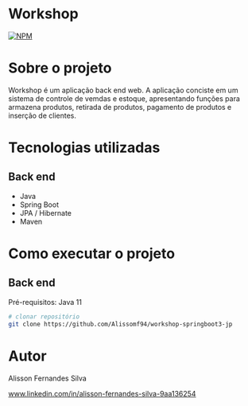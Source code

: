 # Workshop
[![NPM](https://img.shields.io/npm/l/react)](https://github.com/devsuperior/sds1-wmazoni/blob/master/LICENSE) 

# Sobre o projeto

Workshop é um aplicação back end web. A aplicação conciste em um sistema de controle de vemdas e estoque, apresentando funções para armazena produtos, retirada de produtos, pagamento de produtos e inserção de clientes.


# Tecnologias utilizadas
## Back end
- Java
- Spring Boot
- JPA / Hibernate
- Maven

# Como executar o projeto

## Back end
Pré-requisitos: Java 11

```bash
# clonar repositório
git clone https://github.com/Alissomf94/workshop-springboot3-jp
```
# Autor

Alisson Fernandes Silva

www.linkedin.com/in/alisson-fernandes-silva-9aa136254
